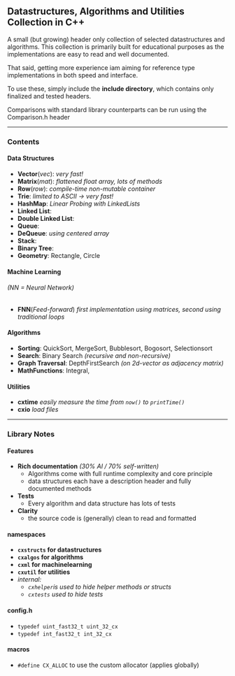 ## Datastructures, Algorithms and Utilities Collection in C++

A small (but growing) header only collection of selected datastructures and algorithms. 
This collection is primarily built for educational purposes as the implementations are easy to read and well documented.  

That said, getting more experience iam aiming for reference type implementations in both speed and interface.

To use these, simply include the **include directory**, which contains only finalized and tested headers.

Comparisons with standard library counterparts can be run using the Comparison.h header

---
### Contents

#### Data Structures

- **Vector**(*vec*): *very fast!*
- **Matrix**(*mat*): *flattened float array, lots of methods*
- **Row**(*row*): *compile-time non-mutable container*
- **Trie**: *limited to ASCII -> very fast!*
- **HashMap**: *Linear Probing with LinkedLists*
- **Linked List**:
- **Double Linked List**:
- **Queue**:
- **DeQueue**: *using centered array*
- **Stack**:
- **Binary Tree**:
- **Geometry**: Rectangle, Circle


#### Machine Learning
###### *(NN = Neural Network)*

- **FNN**(*Feed-forward*) *first implementation using matrices, second using traditional loops*


#### Algorithms

- **Sorting**: QuickSort, MergeSort, Bubblesort, Bogosort, Selectionsort
- **Search**: Binary Search *(recursive and non-recursive)*
- **Graph Traversal**: DepthFirstSearch *(on 2d-vector as adjacency matrix)*
- **MathFunctions**: Integral,


#### Utilities
- **cxtime** *easily measure the time from `now()` to `printTime()`* 
- **cxio** *load files*

---
### Library Notes

#### Features
- **Rich documentation** *(30% AI / 70% self-written)*
  - Algorithms come with full runtime complexity and core principle
  - data structures each have a description header and fully documented methods
- **Tests**
  - Every algorithm and data structure has lots of tests
- **Clarity**
  - the source code is (generally) clean to read and formatted

#### namespaces
- **`cxstructs` for datastructures**
- **`cxalgos` for algorithms**
- **`cxml` for machinelearning**
- **`cxutil` for utilities**
- *internal:*
  - *`cxhelper`is used to hide helper methods or structs*
  - *`cxtests` used to hide tests*

#### config.h
- `typedef uint_fast32_t uint_32_cx`
- `typedef int_fast32_t int_32_cx`

#### macros
- `#define CX_ALLOC` to use the custom allocator (applies globally)

